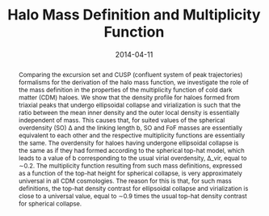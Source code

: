 ---
title: "Halo Mass Definition and Multiplicity Function"
authors:
- Enric Juan
- Eduard Salvador-Sole
- admin
- Alberto Manrique
date: "2014-04-11"
doi: "10.1093/mnras/stu187"

# Schedule page publish date (NOT publication's date).
publishDate: ""

# Publication type.
# Legend: 0 = Uncategorized; 1 = Conference paper; 2 = Journal article;
# 3 = Preprint / Working Paper; 4 = Report; 5 = Book; 6 = Book section;
# 7 = Thesis; 8 = Patent
publication_types: ["2"]

# Publication name and optional abbreviated publication name.
publication: "*Monthly Notices of the Royal Astronomical Society*"
publication_short: "MNRAS"

abstract: Comparing the excursion set and CUSP (confluent system of peak trajectories) formalisms for the derivation of the halo mass function, we investigate the role of the mass definition in the properties of the multiplicity function of cold dark matter (CDM) haloes. We show that the density profile for haloes formed from triaxial peaks that undergo ellipsoidal collapse and virialization is such that the ratio between the mean inner density and the outer local density is essentially independent of mass. This causes that, for suited values of the spherical overdensity (SO) Δ and the linking length b, SO and FoF masses are essentially equivalent to each other and the respective multiplicity functions are essentially the same. The overdensity for haloes having undergone ellipsoidal collapse is the same as if they had formed according to the spherical top-hat model, which leads to a value of b corresponding to the usual virial overdensity, Δ_vir, equal to ∼0.2. The multiplicity function resulting from such mass definitions, expressed as a function of the top-hat height for spherical collapse, is very approximately universal in all CDM cosmologies. The reason for this is that, for such mass definitions, the top-hat density contrast for ellipsoidal collapse and virialization is close to a universal value, equal to ∼0.9 times the usual top-hat density contrast for spherical collapse.

# Summary. An optional shortened abstract.
summary: 

tags:
- Dark Matter
featured: false

links:
 - name: arXiv
   url: http://arxiv.org/pdf/1401.7334.pdf
url_pdf: 
url_code: ''
url_dataset: ''
url_poster: ''
url_project: ''
url_slides: ''
url_source: ''
url_video: ''

# Featured image
# To use, add an image named `featured.jpg/png` to your page's folder. 
image:
  caption: 'Image credit: [**Unsplash**]'
  focal_point: ""
  preview_only: false

# Associated Projects (optional).
#   Associate this publication with one or more of your projects.
#   Simply enter your project's folder or file name without extension.
#   E.g. `internal-project` references `content/project/internal-project/index.md`.
#   Otherwise, set `projects: []`.
projects: []

# Slides (optional).
#   Associate this publication with Markdown slides.
#   Simply enter your slide deck's filename without extension.
#   E.g. `slides: "example"` references `content/slides/example/index.md`.
#   Otherwise, set `slides: ""`.
slides: ""
---